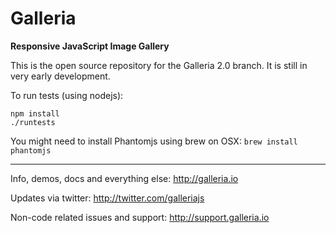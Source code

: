 Galleria
========

**Responsive JavaScript Image Gallery**

This is the open source repository for the Galleria 2.0 branch.
It is still in very early development.

To run tests (using nodejs):

    npm install
    ./runtests

You might need to install Phantomjs using brew on OSX: ``brew install phantomjs``

-----

Info, demos, docs and everything else: http://galleria.io

Updates via twitter: http://twitter.com/galleriajs

Non-code related issues and support: http://support.galleria.io